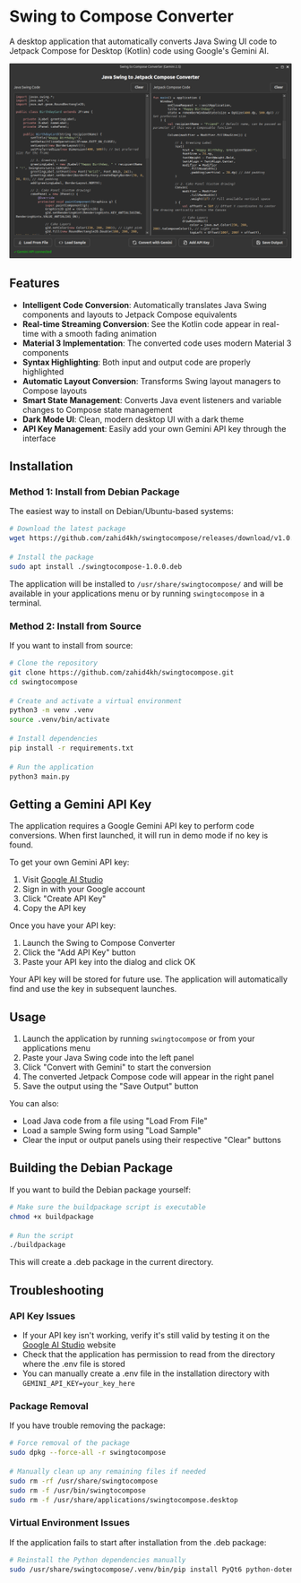 # Swing to Compose Converter

A desktop application that automatically converts Java Swing UI code to Jetpack Compose for Desktop (Kotlin) code using Google's Gemini AI.

![Application Screenshot](screenshot.png)

## Features

- **Intelligent Code Conversion**: Automatically translates Java Swing components and layouts to Jetpack Compose equivalents
- **Real-time Streaming Conversion**: See the Kotlin code appear in real-time with a smooth fading animation
- **Material 3 Implementation**: The converted code uses modern Material 3 components
- **Syntax Highlighting**: Both input and output code are properly highlighted
- **Automatic Layout Conversion**: Transforms Swing layout managers to Compose layouts
- **Smart State Management**: Converts Java event listeners and variable changes to Compose state management
- **Dark Mode UI**: Clean, modern desktop UI with a dark theme
- **API Key Management**: Easily add your own Gemini API key through the interface

## Installation

### Method 1: Install from Debian Package

The easiest way to install on Debian/Ubuntu-based systems:

```bash
# Download the latest package
wget https://github.com/zahid4kh/swingtocompose/releases/download/v1.0.0/swingtocompose-1.0.0.deb

# Install the package
sudo apt install ./swingtocompose-1.0.0.deb
```

The application will be installed to `/usr/share/swingtocompose/` and will be available in your applications menu or by running `swingtocompose` in a terminal.

### Method 2: Install from Source

If you want to install from source:

```bash
# Clone the repository
git clone https://github.com/zahid4kh/swingtocompose.git
cd swingtocompose

# Create and activate a virtual environment
python3 -m venv .venv
source .venv/bin/activate

# Install dependencies
pip install -r requirements.txt

# Run the application
python3 main.py
```

## Getting a Gemini API Key

The application requires a Google Gemini API key to perform code conversions. When first launched, it will run in demo mode if no key is found.

To get your own Gemini API key:

1. Visit [Google AI Studio](https://aistudio.google.com/u/1/apikey)
2. Sign in with your Google account
3. Click "Create API Key"
4. Copy the API key

Once you have your API key:

1. Launch the Swing to Compose Converter
2. Click the "Add API Key" button
3. Paste your API key into the dialog and click OK

Your API key will be stored for future use. The application will automatically find and use the key in subsequent launches.

## Usage

1. Launch the application by running `swingtocompose` or from your applications menu
2. Paste your Java Swing code into the left panel
3. Click "Convert with Gemini" to start the conversion
4. The converted Jetpack Compose code will appear in the right panel
5. Save the output using the "Save Output" button

You can also:

- Load Java code from a file using "Load From File"
- Load a sample Swing form using "Load Sample"
- Clear the input or output panels using their respective "Clear" buttons

## Building the Debian Package

If you want to build the Debian package yourself:

```bash
# Make sure the buildpackage script is executable
chmod +x buildpackage

# Run the script
./buildpackage
```

This will create a .deb package in the current directory.

## Troubleshooting

### API Key Issues

- If your API key isn't working, verify it's still valid by testing it on the [Google AI Studio](https://aistudio.google.com/u/1/apikey) website
- Check that the application has permission to read from the directory where the .env file is stored
- You can manually create a .env file in the installation directory with `GEMINI_API_KEY=your_key_here`

### Package Removal

If you have trouble removing the package:

```bash
# Force removal of the package
sudo dpkg --force-all -r swingtocompose

# Manually clean up any remaining files if needed
sudo rm -rf /usr/share/swingtocompose
sudo rm -f /usr/bin/swingtocompose
sudo rm -f /usr/share/applications/swingtocompose.desktop
```

### Virtual Environment Issues

If the application fails to start after installation from the .deb package:

```bash
# Reinstall the Python dependencies manually
sudo /usr/share/swingtocompose/.venv/bin/pip install PyQt6 python-dotenv pygments google-genai
```
